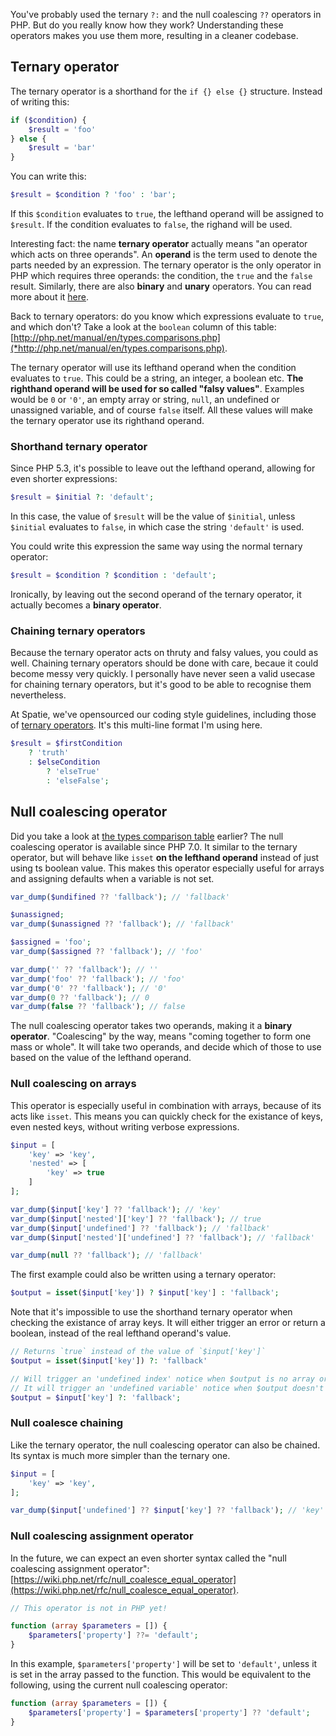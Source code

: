 You've probably used the ternary `?:` and the null coalescing `??` operators in PHP. 
But do you really know how they work? 
Understanding these operators makes you use them more, resulting in a cleaner codebase.

## Ternary operator

The ternary operator is a shorthand for the `if {} else {}` structure. Instead of writing this:

```php
if ($condition) {
    $result = 'foo' 
} else {
    $result = 'bar'
}
```

You can write this:

```php
$result = $condition ? 'foo' : 'bar';
```

If this `$condition` evaluates to `true`, the lefthand operand will be assigned to `$result`. 
If the condition evaluates to `false`, the righand will be used.

Interesting fact: the name **ternary operator** actually means "an operator which acts on three operands". 
An **operand** is the term used to denote the parts needed by an expression. 
The ternary operator is the only operator in PHP which requires three operands: 
the condition, the `true` and the `false` result. Similarly, there are also **binary** and **unary** operators. 
You can read more about it [here](*http://php.net/manual/en/language.operators.php).

Back to ternary operators: do you know which expressions evaluate to `true`, and which don't? 
Take a look at the `boolean` column of this table: [http://php.net/manual/en/types.comparisons.php](*http://php.net/manual/en/types.comparisons.php).

The ternary operator will use its lefthand operand when the condition evaluates to `true`. 
This could be a string, an integer, a boolean etc. 
**The righthand operand will be used for so called "falsy values"**. 
Examples would be `0` or `'0'`, an empty array or string, `null`, an undefined or unassigned variable, and of course `false` itself. 
All these values will make the ternary operator use its righthand operand. 

### Shorthand ternary operator

Since PHP 5.3, it's possible to leave out the lefthand operand, allowing for even shorter expressions:

```php
$result = $initial ?: 'default';
```

In this case, the value of `$result` will be the value of `$initial`, unless `$initial` evaluates to `false`, 
in which case the string `'default'` is used.

You could write this expression the same way using the normal ternary operator:

```php
$result = $condition ? $condition : 'default';
```

Ironically, by leaving out the second operand of the ternary operator, it actually becomes a **binary operator**.

### Chaining ternary operators

Because the ternary operator acts on thruty and falsy values, you could as well. 
Chaining ternary operators should be done with care, becaue it could become messy very quickly.
I personally have never seen a valid usecase for chaining ternary operators, but it's good to be able to recognise them nevertheless.

At Spatie, we've opensourced our coding style guidelines, including those of [ternary operators](*https://guidelines.spatie.be/code-style/laravel-php#ternary-operators). 
It's this multi-line format I'm using here.

```php
$result = $firstCondition
    ? 'truth'
    : $elseCondition
        ? 'elseTrue'
        : 'elseFalse';
```



## Null coalescing operator

Did you take a look at [the types comparison table](*http://php.net/manual/en/types.comparisons.php) earlier? 
The null coalescing operator is available since PHP 7.0.
It similar to the ternary operator, but will behave like `isset` **on the lefthand operand** instead of just using ts boolean value. 
This makes this operator especially useful for arrays and assigning defaults when a variable is not set. 

```php
var_dump($undifined ?? 'fallback'); // 'fallback'

$unassigned;
var_dump($unassigned ?? 'fallback'); // 'fallback'

$assigned = 'foo';
var_dump($assigned ?? 'fallback'); // 'foo'

var_dump('' ?? 'fallback'); // ''
var_dump('foo' ?? 'fallback'); // 'foo'
var_dump('0' ?? 'fallback'); // '0'
var_dump(0 ?? 'fallback'); // 0
var_dump(false ?? 'fallback'); // false
```

The null coalescing operator takes two operands, making it a **binary operator**. 
"Coalescing" by the way, means "coming together to form one mass or whole". 
It will take two operands, and decide which of those to use based on the value of the lefthand operand.

### Null coalescing on arrays

This operator is especially useful in combination with arrays, because of its acts like `isset`.
This means you can quickly check for the existance of keys, even nested keys, without writing verbose expressions. 

```php
$input = [
    'key' => 'key',
    'nested' => [
        'key' => true
    ]
];

var_dump($input['key'] ?? 'fallback'); // 'key'
var_dump($input['nested']['key'] ?? 'fallback'); // true
var_dump($input['undefined'] ?? 'fallback'); // 'fallback'
var_dump($input['nested']['undefined'] ?? 'fallback'); // 'fallback'

var_dump(null ?? 'fallback'); // 'fallback'
```

The first example could also be written using a ternary operator:

```php
$output = isset($input['key']) ? $input['key'] : 'fallback';
```

Note that it's impossible to use the shorthand ternary operator when checking the existance of array keys. 
It will either trigger an error or return a boolean, instead of the real lefthand operand's value.

```php
// Returns `true` instead of the value of `$input['key']`
$output = isset($input['key']) ?: 'fallback' 

// Will trigger an 'undefined index' notice when $output is no array or has no 'key'.
// It will trigger an 'undefined variable' notice when $output doesn't exist.
$output = $input['key'] ?: 'fallback';
```

### Null coalesce chaining

Like the ternary operator, the null coalescing operator can also be chained. 
Its syntax is much more simpler than the ternary one.

```php
$input = [
    'key' => 'key',
];

var_dump($input['undefined'] ?? $input['key'] ?? 'fallback'); // 'key'
```

### Null coalescing assignment operator

In the future, we can expect an even shorter syntax called the "null coalescing assignment operator": [https://wiki.php.net/rfc/null_coalesce_equal_operator](https://wiki.php.net/rfc/null_coalesce_equal_operator).

```php
// This operator is not in PHP yet!

function (array $parameters = []) {
    $parameters['property'] ??= 'default';
}
```

In this example, `$parameters['property']` will be set to `'default'`, unless it is set in the array passed to the function. 
This would be equivalent to the following, using the current null coalescing operator:

```php
function (array $parameters = []) {
    $parameters['property'] = $parameters['property'] ?? 'default';
}
```

